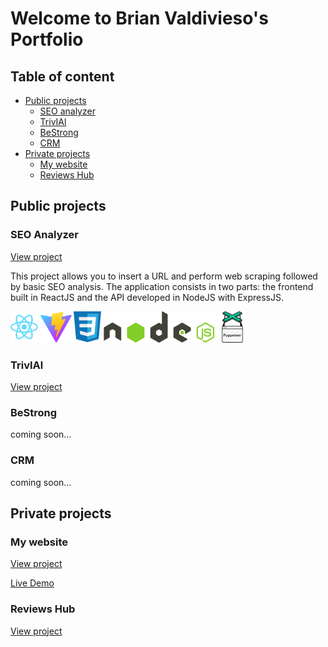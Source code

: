 # Welcome to Brian Valdivieso's Portfolio

## Table of content
- [Public projects](#public-projects)
    - [SEO analyzer](#seo-analyzer)
    - [TrivIAl](#trivial)
    - [BeStrong](#bestrong)
    - [CRM](#crm)
- [Private projects](#private-projects)
    - [My website](#my-website)
    - [Reviews Hub](#reviews-hub)

## Public projects

### SEO Analyzer
[View project](seo-analyzer/)

This project allows you to insert a URL and perform web scraping followed by basic SEO analysis. The application consists in two parts: the frontend built in ReactJS and the API developed in NodeJS with ExpressJS.

<img height="50px" src="https://raw.githubusercontent.com/BrianValdiviesoDev/common-resources/master/logos/react.svg" />
<img height="50px" src="https://raw.githubusercontent.com/BrianValdiviesoDev/common-resources/master/logos/vite.svg" />
<img height="50px" src="https://raw.githubusercontent.com/BrianValdiviesoDev/common-resources/master/logos/css.svg" />
<img height="50px" src="https://raw.githubusercontent.com/BrianValdiviesoDev/common-resources/master/logos/nodejs.svg" />
<img height="50px" src="https://raw.githubusercontent.com/BrianValdiviesoDev/common-resources/master/logos/puppeteer.svg" />


### TrivIAl

[View project](trivial/)

### BeStrong

coming soon...

### CRM
coming soon...

## Private projects

### My website
[View project](web-front/)

[Live Demo](https://brianvaldivieso.com)

### Reviews Hub
[View project](reviewshub/)


